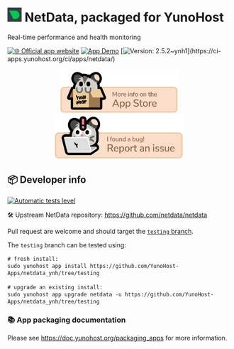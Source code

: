 <!--
N.B.: This README was automatically generated by <https://github.com/YunoHost/apps_tools/blob/main/readme_generator>
It shall NOT be edited by hand.
-->

<h1>
  <img src="https://raw.githubusercontent.com/YunoHost/apps/main/logos/netdata.png" width="32px" alt="Logo of NetData">
  NetData, packaged for YunoHost
</h1>

Real-time performance and health monitoring

[![🌐 Official app website](https://img.shields.io/badge/Official_app_website-darkgreen?style=for-the-badge)](http://my-netdata.io)
[![App Demo](https://img.shields.io/badge/App_Demo-blue?style=for-the-badge)](https://learn.netdata.cloud/docs/agent/demo-sites/)
[![Version: 2.5.2~ynh1](https://img.shields.io/badge/Version-2.5.2~ynh1-rgba(0,150,0,1)?style=for-the-badge)](https://ci-apps.yunohost.org/ci/apps/netdata/)

<div align="center">
<a href="https://apps.yunohost.org/app/netdata"><img height="100px" src="https://github.com/YunoHost/yunohost-artwork/raw/refs/heads/main/badges/neopossum-badges/badge_more_info_on_the_appstore.svg"/></a>
<a href="https://github.com/YunoHost-Apps/netdata_ynh/issues"><img height="100px" src="https://github.com/YunoHost/yunohost-artwork/raw/refs/heads/main/badges/neopossum-badges/badge_report_an_issue.svg"/></a>
</div>

## 📦 Developer info

[![Automatic tests level](https://apps.yunohost.org/badge/cilevel/netdata)](https://ci-apps.yunohost.org/ci/apps/netdata/)

🛠️ Upstream NetData repository: <https://github.com/netdata/netdata>

Pull request are welcome and should target the [`testing` branch](https://github.com/YunoHost-Apps/netdata_ynh/tree/testing).

The `testing` branch can be tested using:
```
# fresh install:
sudo yunohost app install https://github.com/YunoHost-Apps/netdata_ynh/tree/testing

# upgrade an existing install:
sudo yunohost app upgrade netdata -u https://github.com/YunoHost-Apps/netdata_ynh/tree/testing
```

### 📚 App packaging documentation

Please see <https://doc.yunohost.org/packaging_apps> for more information.